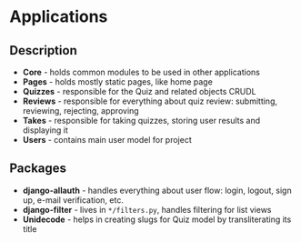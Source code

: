 # Applications

## Description

- **Core** - holds common modules to be used in other applications
- **Pages** - holds mostly static pages, like home page
- **Quizzes** - responsible for the Quiz and related objects CRUDL
- **Reviews** - responsible for everything about quiz review: submitting, reviewing, rejecting, approving
- **Takes** - responsible for taking quizzes, storing user results and displaying it
- **Users** - contains main user model for project

## Packages
- **django-allauth** - handles everything about user flow: login, logout, sign up, e-mail verification, etc.
- **django-filter** - lives in `*/filters.py`, handles filtering for list views
- **Unidecode** - helps in creating slugs for Quiz model by transliterating its title
